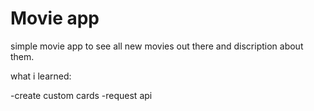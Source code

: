 # Movie app

simple movie app to see all new movies out there and discription about them.

what i learned:

-create custom cards
-request api 
